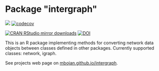 # Package "intergraph"

[![](http://www.r-pkg.org/badges/version/intergraph)](http://www.r-pkg.org/pkg/intergraph)
[![codecov](https://codecov.io/gh/mbojan/intergraph/branch/master/graph/badge.svg)](https://codecov.io/gh/mbojan/intergraph)

[![CRAN RStudio mirror downloads](http://cranlogs.r-pkg.org/badges/intergraph)](http://www.r-pkg.org/pkg/intergraph)
[![DOI](https://zenodo.org/badge/doi/10.5281/zenodo.19148.svg)](http://dx.doi.org/10.5281/zenodo.19148)

This is an R package implementing methods for converting network data objects
between classes defined in other packages. Currently supported classes:
network, igraph.

See projects web page on [mbojan.github.io/intergraph](http://mbojan.github.io/intergraph).
